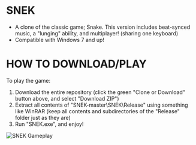 # SNEK
+ A clone of the classic game; Snake. This version includes beat-synced music, a "lunging" ability, and multiplayer! (sharing one keyboard)
+ Compatible with Windows 7 and up!

HOW TO DOWNLOAD/PLAY
===========
To play the game:
1. Download the entire repository (click the green "Clone or Download" button above, and select "Download ZIP")
2. Extract all contents of "SNEK-master\SNEK\Release" using something like WinRAR (keep all contents and subdirectories of the "Release" folder just as they are)
3. Run "SNEK.exe", and enjoy!

![SNEK Gameplay](https://static.wixstatic.com/media/dfc191_2b8c85309d6d4e989cf115a14c6ed5cb~mv2.png/v1/fill/w_559,h_289,al_c,q_85,usm_0.66_1.00_0.01/snake%20sc%20big.webp)
